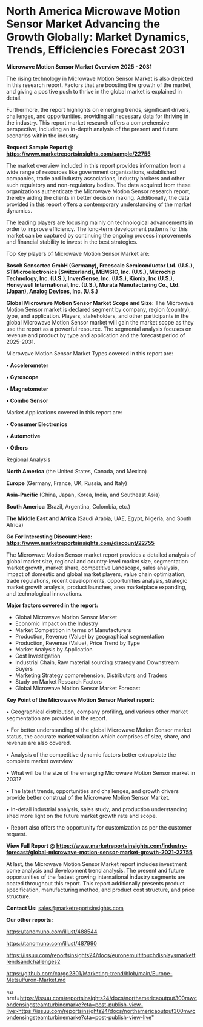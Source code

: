 # North America Microwave Motion Sensor Market Advancing the Growth Globally: Market Dynamics, Trends, Efficiencies Forecast 2031

<Strong> Microwave Motion Sensor Market Overview 2025 - 2031</strong>

The rising technology in Microwave Motion Sensor Market is also depicted in this research report. Factors that are boosting the growth of the market, and giving a positive push to thrive in the global market is explained in detail.

Furthermore, the report highlights on emerging trends, significant drivers, challenges, and opportunities, providing all necessary data for thriving in the industry. This report market research offers a comprehensive perspective, including an in-depth analysis of the present and future scenarios within the industry.

<strong>Request Sample Report @ <a href=https://www.marketreportsinsights.com/sample/22755>https://www.marketreportsinsights.com/sample/22755</a></strong>

The market overview included in this report provides information from a wide range of resources like government organizations, established companies, trade and industry associations, industry brokers and other such regulatory and non-regulatory bodies. The data acquired from these organizations authenticate the Microwave Motion Sensor research report, thereby aiding the clients in better decision making. Additionally, the data provided in this report offers a contemporary understanding of the market dynamics.

The leading players are focusing mainly on technological advancements in order to improve efficiency. The long-term development patterns for this market can be captured by continuing the ongoing process improvements and financial stability to invest in the best strategies.

Top Key players of Microwave Motion Sensor Market are:

<strong>Bosch Sensortec GmbH (Germany), Freescale Semiconductor Ltd. (U.S.), STMicroelectronics (Switzerland), MEMSIC, Inc. (U.S.), Microchip Technology, Inc. (U.S.), InvenSense, Inc. (U.S.), Kionix, Inc (U.S.), Honeywell International, Inc. (U.S.), Murata Manufacturing Co., Ltd. (Japan), Analog Devices, Inc. (U.S.)</strong>

<strong><b>Global Microwave Motion Sensor Market Scope and Size:</b></strong>
The Microwave Motion Sensor market is declared segment by company, region (country), type, and application. Players, stakeholders, and other participants in the global Microwave Motion Sensor market will gain the market scope as they use the report as a powerful resource. The segmental analysis focuses on revenue and product by type and application and the forecast period of 2025-2031.

Microwave Motion Sensor Market Types covered in this report are:

<strong>• Accelerometer

• Gyroscope

• Magnetometer

• Combo Sensor</strong>

Market Applications covered in this report are:

<strong>• Consumer Electronics

• Automotive

• Others</strong> 

Regional Analysis

<strong>North America</strong> (the United States, Canada, and Mexico)

<strong>Europe</strong> (Germany, France, UK, Russia, and Italy)

<strong>Asia-Pacific</strong> (China, Japan, Korea, India, and Southeast Asia)

<strong>South America</strong> (Brazil, Argentina, Colombia, etc.)

<strong>The Middle East and Africa</strong> (Saudi Arabia, UAE, Egypt, Nigeria, and South Africa)

<strong>Go For Interesting Discount Here: <a href=https://www.marketreportsinsights.com/discount/22755>https://www.marketreportsinsights.com/discount/22755</a></strong>

The Microwave Motion Sensor market report provides a detailed analysis of global market size, regional and country-level market size, segmentation market growth, market share, competitive Landscape, sales analysis, impact of domestic and global market players, value chain optimization, trade regulations, recent developments, opportunities analysis, strategic market growth analysis, product launches, area marketplace expanding, and technological innovations.

<strong><b>Major factors covered in the report:</b></strong>
<ul>
  <li>Global Microwave Motion Sensor Market </li>
  <li>Economic Impact on the Industry</li>
  <li>Market Competition in terms of Manufacturers</li>
  <li>Production, Revenue (Value) by geographical segmentation</li>
  <li>Production, Revenue (Value), Price Trend by Type</li>
  <li>Market Analysis by Application</li>
  <li>Cost Investigation</li>
  <li>Industrial Chain, Raw material sourcing strategy and Downstream Buyers</li>
  <li>Marketing Strategy comprehension, Distributors and Traders</li>
  <li>Study on Market Research Factors</li>
  <li>Global Microwave Motion Sensor Market Forecast</li>
</ul>

<strong><b>Key Point of the Microwave Motion Sensor Market report:</b></strong>

• Geographical distribution, company profiling, and various other market segmentation are provided in the report.

• For better understanding of the global Microwave Motion Sensor market status, the accurate market valuation which comprises of size, share, and revenue are also covered.

• Analysis of the competitive dynamic factors better extrapolate the complete market overview

• What will be the size of the emerging Microwave Motion Sensor market in 2031?

• The latest trends, opportunities and challenges, and growth drivers provide better construal of the Microwave Motion Sensor Market.

• In-detail industrial analysis, sales study, and production understanding shed more light on the future market growth rate and scope.

• Report also offers the opportunity for customization as per the customer request.

<strong><b>View Full Report @ <a href=https://www.marketreportsinsights.com/industry-forecast/global-microwave-motion-sensor-market-growth-2021-22755>https://www.marketreportsinsights.com/industry-forecast/global-microwave-motion-sensor-market-growth-2021-22755</a></b></strong>


At last, the Microwave Motion Sensor Market report includes investment come analysis and development trend analysis. The present and future opportunities of the fastest growing international industry segments are coated throughout this report. This report additionally presents product specification, manufacturing method, and product cost structure, and price structure.

<strong>Contact Us:</strong>
sales@marketreportsinsights.com

<strong>Our other reports:</strong>

<a href=https://tanomuno.com/illust/488544>https://tanomuno.com/illust/488544</a>

<a href=https://tanomuno.com/illust/487990>https://tanomuno.com/illust/487990</a>

<a href=https://issuu.com/reportsinsights24/docs/europemultitouchdisplaysmarkettrendsandchallenges2>https://issuu.com/reportsinsights24/docs/europemultitouchdisplaysmarkettrendsandchallenges2</a>

<a href=https://github.com/cargo2301/Marketing-trend/blob/main/Europe-Metsulfuron-Market.md>https://github.com/cargo2301/Marketing-trend/blob/main/Europe-Metsulfuron-Market.md</a>

<a href=https://issuu.com/reportsinsights24/docs/northamericaoutput300mwcondensingsteamturbinemarke?cta=post-publish-view-live>https://issuu.com/reportsinsights24/docs/northamericaoutput300mwcondensingsteamturbinemarke?cta=post-publish-view-live</a>"
